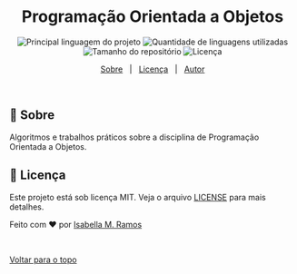 <div align="center" id="top"> 
  <!--<img src="./.github/app.gif" alt="Programacao Orientada a Objetos" />

  &#xa0;

  <!-- <a href="https://programacaoorientadaaobjetos.netlify.com">Demo</a> -->
</div>

<h1 align="center">Programação Orientada a Objetos</h1>

<p align="center">
  <img alt="Principal linguagem do projeto" src="https://img.shields.io/github/languages/top/isabellazramos/programacao-orientada-a-objetos?color=56BEB8">

  <img alt="Quantidade de linguagens utilizadas" src="https://img.shields.io/github/languages/count/isabellazramos/programacao-orientada-a-objetos?color=56BEB8">

  <img alt="Tamanho do repositório" src="https://img.shields.io/github/repo-size/isabellazramos/programacao-orientada-a-objetos?color=56BEB8">

  <img alt="Licença" src="https://img.shields.io/github/license/isabellazramos/programacao-orientada-a-objetos?color=56BEB8">

  <!-- <img alt="Github issues" src="https://img.shields.io/github/issues/isabellazramos/programacao-orientada-a-objetos?color=56BEB8" /> -->

  <!-- <img alt="Github forks" src="https://img.shields.io/github/forks/isabellazramos/programacao-orientada-a-objetos?color=56BEB8" /> -->

  <!-- <img alt="Github stars" src="https://img.shields.io/github/stars/isabellazramos/programacao-orientada-a-objetos?color=56BEB8" /> -->
</p>

<!-- Status -->

<!-- <h4 align="center"> 
	🚧  Programacao Orientada a Objetos 🚀 Em construção...  🚧
</h4> 

<hr> -->

<p align="center">
  <a href="#dart-sobre">Sobre</a> &#xa0; | &#xa0; 
  <a href="#memo-licença">Licença</a> &#xa0; | &#xa0;
  <a href="https://github.com/isabellazramos" target="_blank">Autor</a>
</p>

<br>

## :dart: Sobre ##

Algoritmos e trabalhos práticos sobre a disciplina de Programação Orientada a Objetos.


## :memo: Licença ##

Este projeto está sob licença MIT. Veja o arquivo [LICENSE](LICENSE.md) para mais detalhes.


Feito com :heart: por <a href="https://github.com/isabellazramos" target="_blank">Isabella M. Ramos</a>

&#xa0;

<a href="#top">Voltar para o topo</a>
